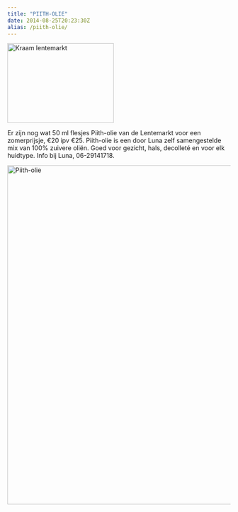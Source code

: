 ```yaml
---
title: "PIITH-OLIE"
date: 2014-08-25T20:23:30Z
alias: /piith-olie/
---
```

<img class="alignright size-medium wp-image-768" src="https://res.cloudinary.com/piith/image/upload/2014/08/kraam-lentemarkt-240x180.jpg" alt="Kraam lentemarkt" width="240" height="180" />

Er zijn nog wat 50 ml flesjes Piith-olie van de Lentemarkt voor een zomerprijsje, €20 ipv €25.
Piith-olie is een door Luna zelf samengestelde mix van 100% zuivere oliën.
Goed voor gezicht, hals, decolleté en voor elk huidtype.
Info bij Luna, 06-29141718.

<img class="alignnone size-full wp-image-767" src="https://res.cloudinary.com/piith/image/upload/2014/08/Piith-olie.jpg" alt="Piith-olie" width="574" height="766" />